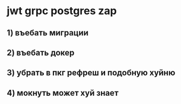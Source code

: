 # jwt grpc postgres zap

## 1) въебать миграции 
## 2) въебать докер 
## 3) убрать в пкг рефреш и подобную хуйню 
## 4) мокнуть может хуй знает